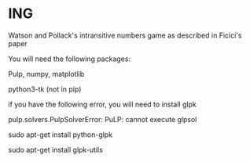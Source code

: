 # ING
Watson and Pollack's intransitive numbers game as described in Ficici's paper

You will need the following packages:

Pulp, numpy, matplotlib

python3-tk (not in pip)

if you have the following error, you will need to install glpk

pulp.solvers.PulpSolverError: PuLP: cannot execute glpsol


   sudo apt-get install python-glpk  

   sudo apt-get install glpk-utils